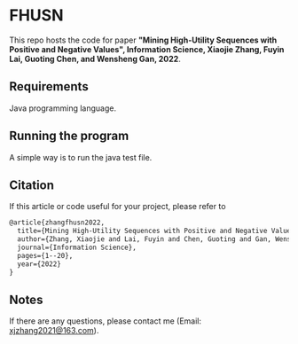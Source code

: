 # FHUSN
This repo hosts the code for paper **"Mining High-Utility Sequences with Positive and Negative Values", Information Science, Xiaojie Zhang, Fuyin Lai, Guoting Chen, and Wensheng Gan, 2022**.

## Requirements
Java programming language.

## Running the program
A simple way is to run the java test file.

## Citation
If this article or code useful for your project, please refer to
```xml
@article{zhangfhusn2022,
  title={Mining High-Utility Sequences with Positive and Negative Values},
  author={Zhang, Xiaojie and Lai, Fuyin and Chen, Guoting and Gan, Wensheng},
  journal={Information Science},
  pages={1--20},
  year={2022}
}
```


## Notes
If there are any questions, please contact me (Email: xjzhang2021@163.com).
